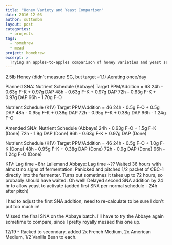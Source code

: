 ```yaml
---
title: "Honey Variety and Yeast Comparison"
date: 2016-12-03
author: suttonbm
layout: post
categories:
  - projects
tags:
  - homebrew
  - mead
project: homebrew
excerpt: >
  Trying an apples-to-apples comparison of honey varieties and yeast selection
---
```


2.5lb Honey (didn't measure SG, but target ~1.1)
Aerating once/day

Planned SNA:
Nutrient Schedule (Abbaye)
Target PPM/Addition = 68
24h - 0.63g F-K + 0.97g DAP
48h - 0.63g F-K + 0.97g DAP
72h - 0.63g F-K + 0.97g DAP
96h - 1.70g F-O

Nutrient Schedule (K1V)
Target PPM/Addition = 46
24h - 0.5g F-O + 0.5g DAP
48h - 0.95g F-K + 0.38g DAP
72h - 0.95g F-K + 0.38g DAP
96h - 1.24g F-O



Amended SNA:
Nutrient Schedule (Abbaye)
24h - 0.63g F-O + 1.5g F-K (Done)
72h - 1.9g DAP (Done)
96h - 0.63g F-K + 0.97g DAP (Done)

Nutrient Schedule (K1V)
Target PPM/Addition = 46
24h - 0.5g F-O + 1.0g F-K (Done)
48h - 0.95g F-K + 0.38g DAP (Done)
72h - 0.9g DAP (Done)
96h - 1.24g F-O (Done)



K1V: Lag time ~8hr
Lallemand Abbaye: Lag time ~??
  Waited 36 hours with almost no signs of fermentation.  Panicked and pitched 1/2 packet of CBC-1 directly into the fermenter.  Turns out sometimes it takes up to 72 hours, so probably should have waited.  Oh well!
  Delayed second SNA addition by 24 hr to allow yeast to activate (added first SNA per normal schedule - 24h after pitch)

I had to adjust the first SNA addition, need to re-calculate to be sure I don't put too much in!

Missed the final SNA on the Abbaye batch.  I'll have to try the Abbaye again sometime to compare, since I pretty royally messed this one up.

12/19 - Racked to secondary, added 2x French Medium, 2x American Medium, 1/2 Vanilla Bean to each.
